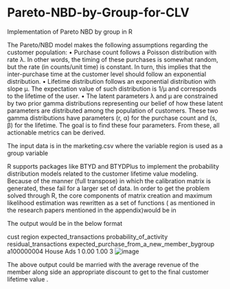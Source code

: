 # Pareto-NBD-by-Group-for-CLV
Implementation of Pareto NBD by group in R

The Pareto/NBD model makes the following assumptions regarding the customer population: 
•	Purchase count follows a Poisson distribution with rate λ. In other words, the timing of these purchases is somewhat random, but the rate (in counts/unit time) is constant. In turn, this implies that the inter-purchase time at the customer level should follow an exponential distribution.
•	Lifetime distribution follows an exponential distribution with slope μ. The expectation value of such distribution is 1/μ and corresponds to the lifetime of the user. 
•	The latent parameters λ and μ are constrained by two prior gamma distributions representing our belief of how these latent parameters are distributed among the population of customers. These two gamma distributions have parameters (r, α) for the purchase count and (s, β) for the lifetime. The goal is to find these four parameters. From these, all actionable metrics can be derived.


The input data is in the marketing.csv where the variable region is used as a group variable

R supports packages like BTYD and BTYDPlus to implement the probability distribution models related to the customer lifetime value modeling. Because of the manner (full transpose) in which the calibration matrix is generated, these fail for a larger set of data. In order to get the problem solved through R, the core components of matrix creation and maximum likelihood estimation was rewritten as a set of functions ( as mentioned in the research papers mentioned in the appendix)would be in 

The output would be in the below format 

cust	region	  expected_transactions	probability_of_activity 	residual_transactions	expected_purchase_from_a_new_member_bygroup 
a100000004	House Ads	1	0.00	1.00	3
![image](https://user-images.githubusercontent.com/88220240/128811495-60aa3dee-c83b-4a2a-8dba-70dde9196ea9.png)



The above output could be married with the average revenue of the member along side an appropriate discount to get to the final customer lifetime value .
